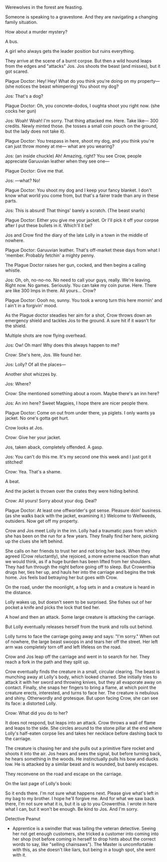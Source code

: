 Werewolves in the forest are feasting.

Someone is speaking to a gravestone. And they are navigating a changing family situation.

How about a murder mystery?

A bus.

A girl who always gets the leader position but ruins everything.

They arrive at the scene of a burnt corpse. But then a wild hound leaps from the edges and "attacks" Jos. Jos shoots the beast (and misses), but it got scared.

Plague Doctor: Hey! Hey! What do you think you're doing on my property— (she notices the beast whimpering) You shoot my dog?

Jos: That's a dog?

Plague Doctor: Oh, you concrete-dodos, I oughta shoot you right now. (she cocks her gun)

Jos: Woah! Woah! I'm sorry. That thing attacked me. Here. Take like— 300 credits. Newly minted those. (he tosses a small coin pouch on the ground, but the lady does not take it).

Plague Doctor: You trespass in here, shoot my dog, and you think you're can just throw money at me— what are you wearing?

Jos: (an inside chuckle) Ah! Amazing, right? You see Crow, people appreciate Garuuvian leather when they see one—

Plague Doctor: Give me that.

Jos: —what? No!

Plague Doctor: You shoot my dog and I keep your fancy blanket. I don't know what world you come from, but that's a fairer trade than any in these parts.

Jos: This is absurd! That things' barely a scratch. (The beast snarls)

Plague Doctor: Either you give me your jacket. Or I'll pick it off your corpse after I put these bullets in it. Which'll it be?

Jos and Crow find the diary of the late Lolly in a town in the middle of nowhere.

Plague Doctor: Garuuvian leather. That's off-market these days from what I 'member. Probably fetchin' a mighty penny.

The Plague Doctor raises her gun, cocked, and then begins a calling whistle.

Jos: Oh, oh, no-no-no. No need to call your guys, really. We're leaving. Right now. No games. Seriously. You can take my coin purse. Here. There are like 300 Imps in there. All yours... Crow?

Plague Doctor: Oooh no, sunny. You took a wrong turn this here mornin' and I ain't in a forgivin' mood.

As the Plague doctor steadies her aim for a shot, Crow throws down an emergency shield and tackles Jos to the ground. A sure hit if it wasn't for the shield.

Multiple shots are now flying overhead.

Jos: Ow! Oh man! Why does this always happen to me?

Crow: She's here, Jos. We found her.

Jos: Lolly? Of all the places—

Another shot whizzes by.

Jos: Where?

Crow: She mentioned something about a room. Maybe there's an inn here?

Jos: An inn here? Sweet Magpies, I hope there are nicer people there.

Plague Doctor: Come on out from under there, ya piglets. I only wants ya jacket. No one's gotta get hurt.

Crow looks at Jos.

Crow: Give her your jacket.

Jos, taken aback, completely offended. A gasp.

Jos: You can't do this me. It's my second one this week and I just got it stitched!

Crow: Yea. That's a shame.

A beat.

And the jacket is thrown over the crates they were hiding behind.

Crow: All yours! Sorry about your dog. Deal?

Plague Doctor: At least one offworlder's got sense. Pleasure doin' business. (as she walks back with the jacket, examining it.) Welcome to Wellweeds, outsiders. Now get off my property.

Crow and Jos meet Lolly in the inn. Lolly had a traumatic pass from which she has been on the run for a few years. They finally find her here, picking up the clues she left behind.

She calls on her friends to trust her and not bring her back. When they agreed (Crow reluctantly), she rejoiced, a more extreme reaction than what we would think, as if a huge burden has been lifted from her shoulders. They had fun through the night before going off to sleep. But Crowenthia drugs her, ties her up, and hauls her into the carriage and begins the trek home. Jos feels bad betraying her but goes with Crow.

On the road, under the moonlight, a fog sets in and a creature is heard in the distance.

Lolly wakes up, but doesn't seem to be surprised. She fishes out of her pocket a knife and picks the lock that tied her.

A howl and then an attack. Some large creature is attacking the carriage.

But Lolly eventually releases herself from the trunk and rolls out behind.

Lolly turns to face the carriage going away and says: "I'm sorry." When out of nowhere, the large beast swoops in and tears her off the street. Her left arm was completely torn off and left lifeless on the road.

Crow and Jos leap off the carriage and went in to search for her. They reach a fork in the path and they split up.

Crow eventually finds the creature in a small, circular clearing. The beast is munching away at Lolly's body, which looked charred. She initially tries to attack it with her sword and throwing knives, but they all evaporate away on contact. Finally, she snaps her fingers to bring a flame, at which point the creature erects, interested, and turns to face her. The creature is nebulous and shiny. Otherwordly and grotesque. But upon facing Crow, she can see its face: a distorted Lolly.

Crow: What did you do to her?

It does not respond, but leaps into an attack. Crow throws a wall of flame and leaps to the side. She circles around to the stone pillar at the end where Lolly's half-eaten corpse lies and takes her necklace before dashing back to the carriage.

The creature is chasing her and she pulls out a primitive flare rocket and shoots it into the air. Jos hears and sees the signal, but before turning back, he hears something in the woods. He instinctually pulls his bow and ducks low. He is attacked by a similar beast and is wounded, but barely escapes.

They reconvene on the road and escape on the carriage.

On the last page of Lolly's book:

So it ends there. I'm not sure what happens next. Please give what's left in my bag to my brother. I hope he'll forgive me. And for what we saw back there, I'm not sure what it is, but it is up to you Crowenthia. I wrote in here what I can, but it won't be enough. Be kind to Jos. And I'm sorry.

Detective Peanut

- Apprentice is a swindler that was tailing the veteran detective. Seeing her not get enough customers, she tricked a customer into coming into her shop (not before coming in herself to drop hints about the correct words to say, like "selling chainsaws"). The Master is uncomfortable with this, as she doesn't like liars, but being in a tough spot, she went with it.

